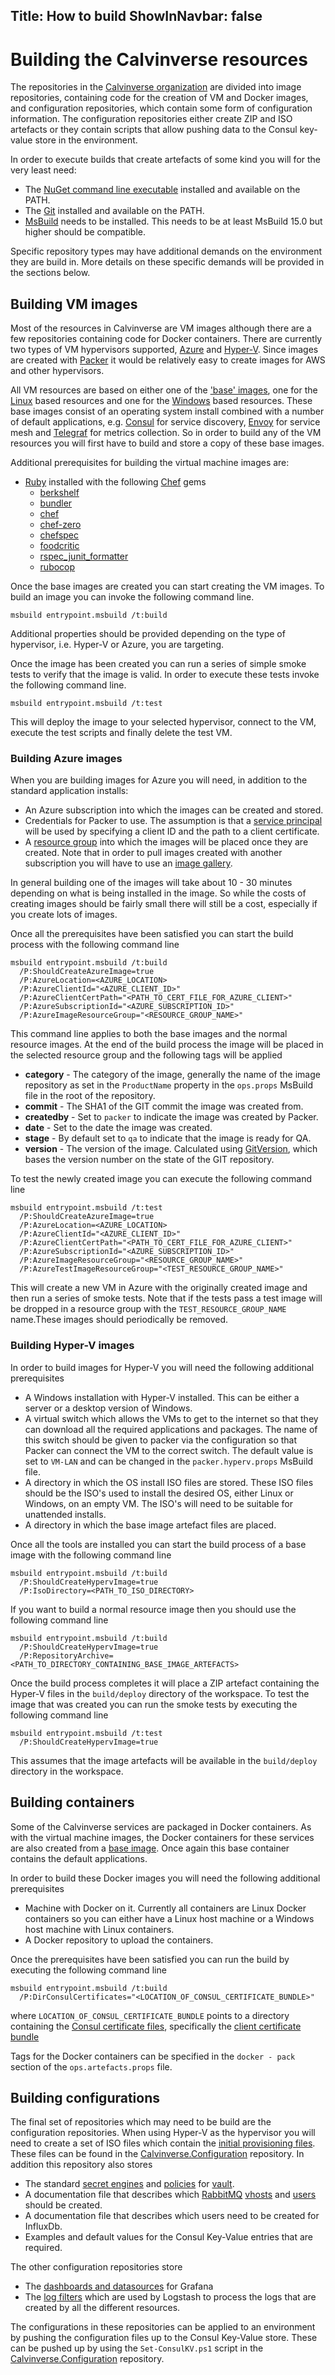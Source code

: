 Title: How to build
ShowInNavbar: false
---

# Building the Calvinverse resources

The repositories in the [Calvinverse organization](https://github.com/Calvinverse) are divided into
image repositories, containing code for the creation of VM and Docker images, and configuration
repositories, which contain some form of configuration information. The configuration repositories
either create ZIP and ISO artefacts or they contain scripts that allow pushing data to the
Consul key-value store in the environment.

In order to execute builds that create artefacts of some kind you will for the very least need:

- The [NuGet command line executable](https://www.nuget.org/downloads) installed and available on
  the PATH.
- The [Git](https://git-scm.com/) installed and available on the PATH.
- [MsBuild](https://docs.microsoft.com/en-us/visualstudio/msbuild/msbuild?view=vs-2019) needs to be
  installed. This needs to be at least MsBuild 15.0 but higher should be compatible.

Specific repository types may have additional demands on the environment they are build in. More details
on these specific demands will be provided in the sections below.

## Building VM images

Most of the resources in Calvinverse are VM images although there are a few repositories
containing code for Docker containers. There are currently two types of VM hypervisors supported,
[Azure](https://en.wikipedia.org/wiki/Microsoft_Azure) and [Hyper-V](https://en.wikipedia.org/wiki/Hyper-V).
Since images are created with [Packer](https://packer.io) it would be relatively easy to create
images for AWS and other hypervisors.

All VM resources are based on either one of the ['base' images](../resources/category-base.html),
one for the [Linux](https://github.com/Calvinverse/base.vm.linux) based resources and
one for the [Windows](https://github.com/Calvinverse/base.vm.windows) based resources.
These base images consist of an operating system install combined with a number of default
applications, e.g. [Consul](https://consul.io) for service discovery,
[Envoy](https://www.envoyproxy.io/) for service mesh and
[Telegraf](https://www.influxdata.com/time-series-platform/telegraf/) for metrics collection.
So in order to build any of the VM resources you will first have to build and store a copy of these
base images.

Additional prerequisites for building the virtual machine images are:

- [Ruby](https://www.ruby-lang.org/en/) installed with the following [Chef](https://www.chef.io/)
  gems
  - [berkshelf](https://rubygems.org/gems/berkshelf)
  - [bundler](https://rubygems.org/gems/bundler)
  - [chef](https://rubygems.org/gems/chef)
  - [chef-zero](https://rubygems.org/gems/chef-zero)
  - [chefspec](https://rubygems.org/gems/chefspec)
  - [foodcritic](https://rubygems.org/gems/foodcritic)
  - [rspec_junit_formatter](https://rubygems.org/gems/rspec_junit_formatter)
  - [rubocop](https://rubygems.org/gems/rubocop)

Once the base images are created you can start creating the VM images. To build an image you can
invoke the following command line.

    msbuild entrypoint.msbuild /t:build

Additional properties should be provided depending on the type of hypervisor, i.e. Hyper-V or Azure,
you are targeting.

Once the image has been created you can run a series of simple smoke tests to verify that the image
is valid. In order to execute these tests invoke the following command line.

    msbuild entrypoint.msbuild /t:test

This will deploy the image to your selected hypervisor, connect to the VM, execute the test scripts
and finally delete the test VM.

### Building Azure images

When you are building images for Azure you will need, in addition to the standard application installs:

- An Azure subscription into which the images can be created and stored.
- Credentials for Packer to use. The assumption is that a
  [service principal](https://www.packer.io/docs/builders/azure#azure-active-directory-service-principal)
  will be used by specifying a client ID and the path to a client certificate.
- A [resource group](https://docs.microsoft.com/en-us/azure/azure-resource-manager/management/manage-resource-groups-portal)
  into which the images will be placed once they are created. Note that in order to pull images
  created with another subscription you will have to use an
  [image gallery](https://docs.microsoft.com/en-us/azure/virtual-machines/windows/shared-image-galleries).

In general building one of the images will take about 10 - 30 minutes depending on what is being
installed in the image. So while the costs of creating images should be fairly small there will still
be a cost, especially if you create lots of images.

Once all the prerequisites have been satisfied you can start the build process with the following
command line

    msbuild entrypoint.msbuild /t:build
      /P:ShouldCreateAzureImage=true
      /P:AzureLocation=<AZURE_LOCATION>
      /P:AzureClientId="<AZURE_CLIENT_ID>"
      /P:AzureClientCertPath="<PATH_TO_CERT_FILE_FOR_AZURE_CLIENT>"
      /P:AzureSubscriptionId="<AZURE_SUBSCRIPTION_ID>"
      /P:AzureImageResourceGroup="<RESOURCE_GROUP_NAME>"

This command line applies to both the base images and the normal resource images. At the end of the
build process the image will be placed in the selected resource group and the following tags will
be applied

- **category** - The category of the image, generally the name of the image repository as set in the
  `ProductName` property in the `ops.props` MsBuild file in the root of the repository.
- **commit** - The SHA1 of the GIT commit the image was created from.
- **createdby** - Set to `packer` to indicate the image was created by Packer.
- **date** - Set to the date the image was created.
- **stage** - By default set to `qa` to indicate that the image is ready for QA.
- **version** - The version of the image. Calculated using
  [GitVersion](https://github.com/GitTools/GitVersion), which bases the version number on the state
  of the GIT repository.

To test the newly created image you can execute the following command line

    msbuild entrypoint.msbuild /t:test
      /P:ShouldCreateAzureImage=true
      /P:AzureLocation=<AZURE_LOCATION>
      /P:AzureClientId="<AZURE_CLIENT_ID>"
      /P:AzureClientCertPath="<PATH_TO_CERT_FILE_FOR_AZURE_CLIENT>"
      /P:AzureSubscriptionId="<AZURE_SUBSCRIPTION_ID>"
      /P:AzureImageResourceGroup="<RESOURCE_GROUP_NAME>"
      /P:AzureTestImageResourceGroup="<TEST_RESOURCE_GROUP_NAME>"

This will create a new VM in Azure with the originally created image and then run a series of smoke
tests. Note that if the tests pass a test image will be dropped in a resource group with the
`TEST_RESOURCE_GROUP_NAME` name.These images should periodically be removed.

### Building Hyper-V images

In order to build images for Hyper-V you will need the following additional prerequisites

- A Windows installation with Hyper-V installed. This can be either a server or a desktop version
  of Windows.
- A virtual switch which allows the VMs to get to the internet so that they can download all the
  required applications and packages. The name of this switch should be given to packer via the
  configuration so that Packer can connect the VM to the correct switch. The default value is set
  to `VM-LAN` and can be changed in the `packer.hyperv.props` MsBuild file.
- A directory in which the OS install ISO files are stored. These ISO files should be the ISO's used
  to install the desired OS, either Linux or Windows, on an empty VM. The ISO's will need to be
  suitable for unattended installs.
- A directory in which the base image artefact files are placed.

Once all the tools are installed you can start the build process of a base image with the following
command line

    msbuild entrypoint.msbuild /t:build
      /P:ShouldCreateHypervImage=true
      /P:IsoDirectory=<PATH_TO_ISO_DIRECTORY>

If you want to build a normal resource image then you should use the following command line

    msbuild entrypoint.msbuild /t:build
      /P:ShouldCreateHypervImage=true
      /P:RepositoryArchive=<PATH_TO_DIRECTORY_CONTAINING_BASE_IMAGE_ARTEFACTS>

Once the build process completes it will place a ZIP artefact containing the Hyper-V files in the
`build/deploy` directory of the workspace. To test the image that was created you can run the
smoke tests by executing the following command line

    msbuild entrypoint.msbuild /t:test
      /P:ShouldCreateHypervImage=true

This assumes that the image artefacts will be available in the `build/deploy` directory in the
workspace.


## Building containers

Some of the Calvinverse services are packaged in Docker containers. As with the virtual machine
images, the Docker containers for these services are also created from a
[base image](https://github.com/Calvinverse/base.container.linux). Once again this base container
contains the default applications.

In order to build these Docker images you will need the following additional prerequisites

- Machine with Docker on it. Currently all containers are Linux Docker containers so you can
  either have a Linux host machine or a Windows host machine with Linux containers.
- A Docker repository to upload the containers.

Once the prerequisites have been satisfied you can run the build by executing the following
command line

    msbuild entrypoint.msbuild /t:build
      /P:DirConsulCertificates="<LOCATION_OF_CONSUL_CERTIFICATE_BUNDLE>"

where `LOCATION_OF_CONSUL_CERTIFICATE_BUNDLE` points to a directory containing the
[Consul certificate files](https://learn.hashicorp.com/tutorials/consul/tls-encryption-secure),
specifically the [client certificate bundle](https://learn.hashicorp.com/tutorials/consul/tls-encryption-secure#configure-the-clients)

Tags for the Docker containers can be specified in the `docker - pack` section of the
`ops.artefacts.props` file.


## Building configurations

The final set of repositories which may need to be build are the configuration repositories. When using Hyper-V as
the hypervisor you will need to create a set of ISO files which contain the
[initial provisioning files](setup.html). These files can be found in the
[Calvinverse.Configuration](https://github.com/Calvinverse/calvinverse.configuration/tree/master/config/iso) repository.
In addition this repository also stores

- The standard [secret engines](https://www.vaultproject.io/docs/secrets/index.html) and
  [policies](https://www.vaultproject.io/docs/concepts/policies.html) for [vault](https://vaultproject.io).
- A documentation file that describes which [RabbitMQ](https://www.rabbitmq.com)
  [vhosts](https://www.rabbitmq.com/vhosts.html) and [users](https://www.rabbitmq.com/access-control.html) should
  be created.
- A documentation file that describes which users need to be created for InfluxDb.
- Examples and default values for the Consul Key-Value entries that are required.

The other configuration repositories store

- The [dashboards and datasources](https://github.com/Calvinverse/calvinverse.metrics.dashboards) for Grafana
- The [log filters](https://github.com/Calvinverse/calvinverse.logs.filters) which are used by Logstash to process
  the logs that are created by all the different resources.

The configurations in these repositories can be applied to an environment by pushing the configuration files up to the
Consul Key-Value store. These can be pushed up by using the `Set-ConsulKV.ps1` script in the
[Calvinverse.Configuration](https://github.com/Calvinverse/calvinverse.configuration) repository.
